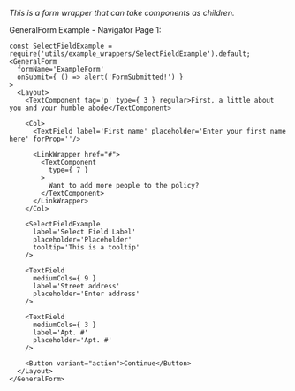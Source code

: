 _This is a form wrapper that can take components as children._

GeneralForm Example - Navigator Page 1:

    const SelectFieldExample = require('utils/example_wrappers/SelectFieldExample').default;
    <GeneralForm
      formName='ExampleForm'
      onSubmit={ () => alert('FormSubmitted!') }
    >
      <Layout>
        <TextComponent tag='p' type={ 3 } regular>First, a little about you and your humble abode</TextComponent>

        <Col>
          <TextField label='First name' placeholder='Enter your first name here' forProp=''/>

          <LinkWrapper href="#">
            <TextComponent
              type={ 7 }
            >
              Want to add more people to the policy?
            </TextComponent>
          </LinkWrapper>
        </Col>

        <SelectFieldExample
          label='Select Field Label'
          placeholder='Placeholder'
          tooltip='This is a tooltip'
        />

        <TextField
          mediumCols={ 9 }
          label='Street address'
          placeholder='Enter address'
        />

        <TextField
          mediumCols={ 3 }
          label='Apt. #'
          placeholder='Apt. #'
        />

        <Button variant="action">Continue</Button>
      </Layout>
    </GeneralForm>
